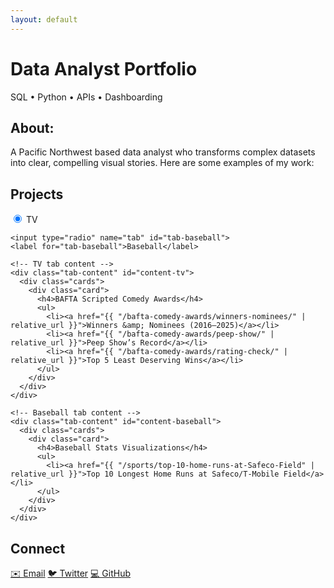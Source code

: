 ```yaml
---
layout: default
---
```


# Data Analyst Portfolio

<p class="subtitle">SQL • Python • APIs • Dashboarding</p>

<section id="about">
  <h2>About:</h2>
  <p>
     A Pacific Northwest based data analyst who transforms complex datasets into clear, compelling visual stories. Here are some examples of my work:
  </p>
</section>

<section id="projects">
  <h2>Projects</h2>

  <div class="tabs">
    <!-- Tab buttons -->
    <input type="radio" name="tab" id="tab-tv" checked>
    <label for="tab-tv">TV</label>

    <input type="radio" name="tab" id="tab-baseball">
    <label for="tab-baseball">Baseball</label>

    <!-- TV tab content -->
    <div class="tab-content" id="content-tv">
      <div class="cards">
        <div class="card">
          <h4>BAFTA Scripted Comedy Awards</h4>
          <ul>
            <li><a href="{{ "/bafta-comedy-awards/winners-nominees/" | relative_url }}">Winners &amp; Nominees (2016–2025)</a></li>
            <li><a href="{{ "/bafta-comedy-awards/peep-show/" | relative_url }}">Peep Show’s Record</a></li>
            <li><a href="{{ "/bafta-comedy-awards/rating-check/" | relative_url }}">Top 5 Least Deserving Wins</a></li>
          </ul>
        </div>
      </div>
    </div>

    <!-- Baseball tab content -->
    <div class="tab-content" id="content-baseball">
      <div class="cards">
        <div class="card">
          <h4>Baseball Stats Visualizations</h4>
          <ul>
            <li><a href="{{ "/sports/top-10-home-runs-at-Safeco-Field" | relative_url }}">Top 10 Longest Home Runs at Safeco/T-Mobile Field</a></li>
          </ul>
        </div>
      </div>
    </div>
  </div>
</section>
<section id="contact">
  <h2>Connect</h2>
  <div class="social-links">
    <a href="mailto:masoncolborn@gmail.com">✉️ Email</a>
    <a href="https://twitter.com/relaxedmason">🐦 Twitter</a>
    <a href="https://github.com/relaxedmason">💻 GitHub</a>
  </div>
</section>
